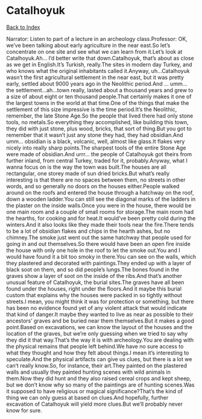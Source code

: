 # Catalhoyuk
[Back to Index](https://github.com/windows10010/tpoExtractor/blog/master/README.md)

Narrator: Listen to part of a lecture in an archeology class.Professor: OK, we’ve been talking about early agriculture in the near east.So let’s concentrate on one site and see what we can learn from it.Let’s look at Catalhoyuk.Ah… I’d better write that down.Catalhoyuk, that’s about as close as we get in English.It’s Turkish, really.The sites in modern day Turkey, and who knows what the original inhabitants called it.Anyway, uh…Catalhoyuk wasn’t the first agricultural settlement in the near east, but it was pretty early, settled about 9000 years ago in the Neolithic period.And ... umm... the settlement...ah...town really, lasted about a thousand years and grew to a size of about eight or ten thousand people.That certainly makes it one of the largest towns in the world at that time.One of the things that make the settlement of this size impressive is the time period.It’s the Neolithic, remember, the late Stone Age.So the people that lived there had only stone tools, no metals.So everything they accomplished, like building this town, they did with just stone, plus wood, bricks, that sort of thing.But you got to remember that it wasn’t just any stone they had, they had obsidian.And umm... obsidian is a black, volcanic, well, almost like glass.It flakes very nicely into really sharp points.The sharpest tools of the entire Stone Age were made of obsidian.And urrr... the people of Catalhoyuk got theirs from further inland, from central Turkey, traded for it, probably.Anyway, what I wanna focus on is the way the town was built.The houses are all rectangular, one storey made of sun dried bricks.But what’s really interesting is that there are no spaces between them, no streets in other words, and so generally no doors on the houses either.People walked around on the roofs and entered the house through a hatchway on the roof, down a wooden ladder.You can still see the diagonal marks of the ladders in the plaster on the inside walls.Once you were in the house, there would be one main room and a couple of small rooms for storage.The main room had the hearths, for cooking and for heat.It would’ve been pretty cold during the winters.And it also looks like they made their tools near the fire.There tends to be a lot of obsidian flakes and chips in the hearth ashes, but no chimney.The smoke just went out the same hatchway that people used for going in and out themselves.So there would have been an open fire inside the house with only one hole in the roof to let the smoke out.You and I would have found it a bit too smoky in there.You can see on the walls, which they plastered and decorated with paintings.They ended up with a layer of black soot on them, and so did people’s lungs.The bones found in the graves show a layer of soot on the inside of the ribs.And that’s another unusual feature of Catalhoyuk, the burial sites.The graves have all been found under the houses, right under the floors.And it maybe this burial custom that explains why the houses were packed in so tightly without streets.I mean, you might think it was for protection or something, but there has been no evidence found yet of any violent attack that would indicate that kind of danger.It maybe they wanted to live as near as possible to their ancestors’ graves and be buried near them themselves.But it makes a good point.Based on excavations, we can know the layout of the houses and the location of the graves, but we’re only guessing when we tried to say why they did it that way.That’s the way it is with archeology.You are dealing with the physical remains that people left behind.We have no sure access to what they thought and how they felt about things.I mean it’s interesting to speculate.And the physical artifacts can give us clues, but there is a lot we can’t really know.So, for instance, their art.They painted on the plastered walls and usually they painted hunting scenes with wild animals in them.Now they did hunt and they also raised cereal crops and kept sheep, but we don’t know why so many of the paintings are of hunting scenes.Was it supposed to have religious or magical significance?That’s the kind of thing we can only guess at based on clues.And hopefully, further excavation of Catalhoyuk will yield more clues.But we’ll probably never know for sure.
 